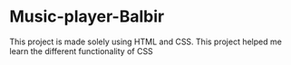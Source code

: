 # Music-player-Balbir
This project is made solely using HTML and CSS.
This project helped me learn the different functionality of CSS
